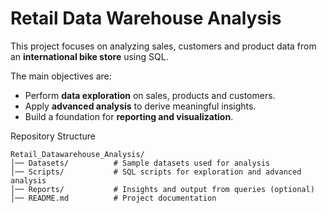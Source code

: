 # Retail Data Warehouse Analysis  

This project focuses on analyzing sales, customers and product data from an **international bike store** using SQL.

The main objectives are:  
- Perform **data exploration** on sales, products and customers.  
- Apply **advanced analysis** to derive meaningful insights.  
- Build a foundation for **reporting and visualization**.

Repository Structure  

```text
Retail_Datawarehouse_Analysis/
│── Datasets/          # Sample datasets used for analysis  
│── Scripts/           # SQL scripts for exploration and advanced analysis  
│── Reports/           # Insights and output from queries (optional)  
│── README.md          # Project documentation  
